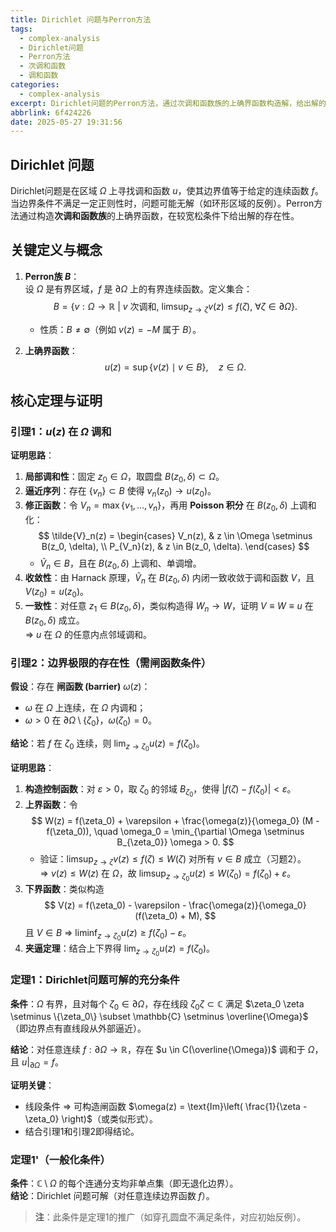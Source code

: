 ```yaml
---
title: Dirichlet 问题与Perron方法
tags:
  - complex-analysis
  - Dirichlet问题
  - Perron方法
  - 次调和函数
  - 调和函数
categories:
  - complex-analysis
excerpt: Dirichlet问题的Perron方法，通过次调和函数族的上确界函数构造解，给出解的存在性条件，包含关键定义、核心定理及证明思路。
abbrlink: 6f424226
date: 2025-05-27 19:31:56
---
```


## **Dirichlet 问题**
Dirichlet问题是在区域 $\Omega$ 上寻找调和函数 $u$，使其边界值等于给定的连续函数 $f$。当边界条件不满足一定正则性时，问题可能无解（如环形区域的反例）。Perron方法通过构造**次调和函数族**的上确界函数，在较宽松条件下给出解的存在性。


## **关键定义与概念**
1. **Perron族 $B$**：  
   设 $\Omega$ 是有界区域，$f$ 是 $\partial \Omega$ 上的有界连续函数。定义集合：
   $$
   B = \left\{ v: \Omega \to \mathbb{R} \ \middle| \ v \text{ 次调和}, \ \limsup_{z \to \zeta} v(z) \leq f(\zeta), \ \forall \zeta \in \partial \Omega \right\}.
   $$
   - 性质：$B \neq \emptyset$（例如 $v(z) = -M$ 属于 $B$）。

2. **上确界函数**：
   $$
   u(z) = \sup \{ v(z) \mid v \in B \}, \quad z \in \Omega.
   $$


## **核心定理与证明**
### **引理1：$u(z)$ 在 $\Omega$ 调和**
**证明思路**：  
1. **局部调和性**：固定 $z_0 \in \Omega$，取圆盘 $B(z_0, \delta) \subset \Omega$。  
2. **逼近序列**：存在 $\{v_n\} \subset B$ 使得 $v_n(z_0) \to u(z_0)$。  
3. **修正函数**：令 $V_n = \max\{v_1, \dots, v_n\}$，再用 **Poisson 积分** 在 $B(z_0, \delta)$ 上调和化：
   $$
   \tilde{V}_n(z) = 
   \begin{cases} 
   V_n(z), & z \in \Omega \setminus B(z_0, \delta), \\
   P_{V_n}(z), & z \in B(z_0, \delta).
   \end{cases}
   $$
   - $\tilde{V}_n \in B$，且在 $B(z_0, \delta)$ 上调和、单调增。  
4. **收敛性**：由 Harnack 原理，$\tilde{V}_n$ 在 $B(z_0, \delta)$ 内闭一致收敛于调和函数 $V$，且 $V(z_0) = u(z_0)$。  
5. **一致性**：对任意 $z_1 \in B(z_0, \delta)$，类似构造得 $W_n \to W$，证明 $V \equiv W \equiv u$ 在 $B(z_0, \delta)$ 成立。  
   ⇒ $u$ 在 $\Omega$ 的任意内点邻域调和。

### **引理2：边界极限的存在性（需闸函数条件）**
**假设**：存在 **闸函数 (barrier)** $\omega(z)$：  
- $\omega$ 在 $\Omega$ 上连续，在 $\Omega$ 内调和；  
- $\omega > 0$ 在 $\partial \Omega \setminus \{\zeta_0\}$，$\omega(\zeta_0) = 0$。  

**结论**：若 $f$ 在 $\zeta_0$ 连续，则 $\lim_{z \to \zeta_0} u(z) = f(\zeta_0)$。  

**证明思路**：  
1. **构造控制函数**：对 $\varepsilon > 0$，取 $\zeta_0$ 的邻域 $B_{\zeta_0}$，使得 $|f(\zeta) - f(\zeta_0)| < \varepsilon$。  
2. **上界函数**：令  
   $$
   W(z) = f(\zeta_0) + \varepsilon + \frac{\omega(z)}{\omega_0} (M - f(\zeta_0)), \quad \omega_0 = \min_{\partial \Omega \setminus B_{\zeta_0}} \omega > 0.
   $$
   - 验证：$\limsup_{z \to \zeta} v(z) \leq f(\zeta) \leq W(\zeta)$ 对所有 $v \in B$ 成立（习题2）。  
   ⇒ $v(z) \leq W(z)$ 在 $\Omega$，故 $\limsup_{z \to \zeta_0} u(z) \leq W(\zeta_0) = f(\zeta_0) + \varepsilon$。  
3. **下界函数**：类似构造  
   $$
   V(z) = f(\zeta_0) - \varepsilon - \frac{\omega(z)}{\omega_0} (f(\zeta_0) + M),
   $$
   且 $V \in B$ ⇒ $\liminf_{z \to \zeta_0} u(z) \geq f(\zeta_0) - \varepsilon$。  
4. **夹逼定理**：结合上下界得 $\lim_{z \to \zeta_0} u(z) = f(\zeta_0)$。  


### **定理1：Dirichlet问题可解的充分条件**
**条件**：$\Omega$ 有界，且对每个 $\zeta_0 \in \partial \Omega$，存在线段 $\zeta_0 \zeta \subset \mathbb{C}$ 满足 $\zeta_0 \zeta \setminus \{\zeta_0\} \subset \mathbb{C} \setminus \overline{\Omega}$（即边界点有直线段从外部逼近）。  

**结论**：对任意连续 $f: \partial \Omega \to \mathbb{R}$，存在 $u \in C(\overline{\Omega})$ 调和于 $\Omega$，且 $u|_{\partial \Omega} = f$。  

**证明关键**：  
- 线段条件 ⇒ 可构造闸函数 $\omega(z) = \text{Im}\left( \frac{1}{\zeta - \zeta_0} \right)$（或类似形式）。  
- 结合引理1和引理2即得结论。  


### **定理1'（一般化条件）**
**条件**：$\mathbb{C} \setminus \Omega$ 的每个连通分支均非单点集（即无退化边界）。  
**结论**：Dirichlet 问题可解（对任意连续边界函数 $f$）。  

> **注**：此条件是定理1的推广（如穿孔圆盘不满足条件，对应初始反例）。


